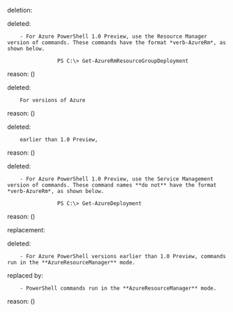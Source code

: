 deletion:

deleted:

		- For Azure PowerShell 1.0 Preview, use the Resource Manager version of commands. These commands have the format *verb-AzureRm*, as shown below.
		
		            PS C:\> Get-AzureRmResourceGroupDeployment

reason: ()

deleted:

		For versions of Azure

reason: ()

deleted:

		earlier than 1.0 Preview,

reason: ()

deleted:

		- For Azure PowerShell 1.0 Preview, use the Service Management version of commands. These command names **do not** have the format *verb-AzureRm*, as shown below.
		
		            PS C:\> Get-AzureDeployment

reason: ()

replacement:

deleted:

		- For Azure PowerShell versions earlier than 1.0 Preview, commands run in the **AzureResourceManager** mode.

replaced by:

		- PowerShell commands run in the **AzureResourceManager** mode.

reason: ()

